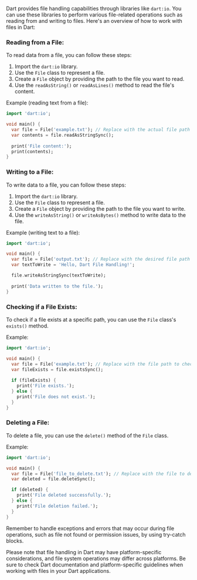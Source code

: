 Dart provides file handling capabilities through libraries like `dart:io`. You can use these libraries to perform various file-related operations such as reading from and writing to files. Here's an overview of how to work with files in Dart:

### Reading from a File:

To read data from a file, you can follow these steps:

1. Import the `dart:io` library.
2. Use the `File` class to represent a file.
3. Create a `File` object by providing the path to the file you want to read.
4. Use the `readAsString()` or `readAsLines()` method to read the file's content.

Example (reading text from a file):

```dart
import 'dart:io';

void main() {
  var file = File('example.txt'); // Replace with the actual file path
  var contents = file.readAsStringSync();
  
  print('File content:');
  print(contents);
}
```

### Writing to a File:

To write data to a file, you can follow these steps:

1. Import the `dart:io` library.
2. Use the `File` class to represent a file.
3. Create a `File` object by providing the path to the file you want to write.
4. Use the `writeAsString()` or `writeAsBytes()` method to write data to the file.

Example (writing text to a file):

```dart
import 'dart:io';

void main() {
  var file = File('output.txt'); // Replace with the desired file path
  var textToWrite = 'Hello, Dart File Handling!';

  file.writeAsStringSync(textToWrite);
  
  print('Data written to the file.');
}
```

### Checking if a File Exists:

To check if a file exists at a specific path, you can use the `File` class's `exists()` method.

Example:

```dart
import 'dart:io';

void main() {
  var file = File('example.txt'); // Replace with the file path to check
  var fileExists = file.existsSync();
  
  if (fileExists) {
    print('File exists.');
  } else {
    print('File does not exist.');
  }
}
```

### Deleting a File:

To delete a file, you can use the `delete()` method of the `File` class.

Example:

```dart
import 'dart:io';

void main() {
  var file = File('file_to_delete.txt'); // Replace with the file to delete
  var deleted = file.deleteSync();

  if (deleted) {
    print('File deleted successfully.');
  } else {
    print('File deletion failed.');
  }
}
```

Remember to handle exceptions and errors that may occur during file operations, such as file not found or permission issues, by using try-catch blocks.

Please note that file handling in Dart may have platform-specific considerations, and file system operations may differ across platforms. Be sure to check Dart documentation and platform-specific guidelines when working with files in your Dart applications.